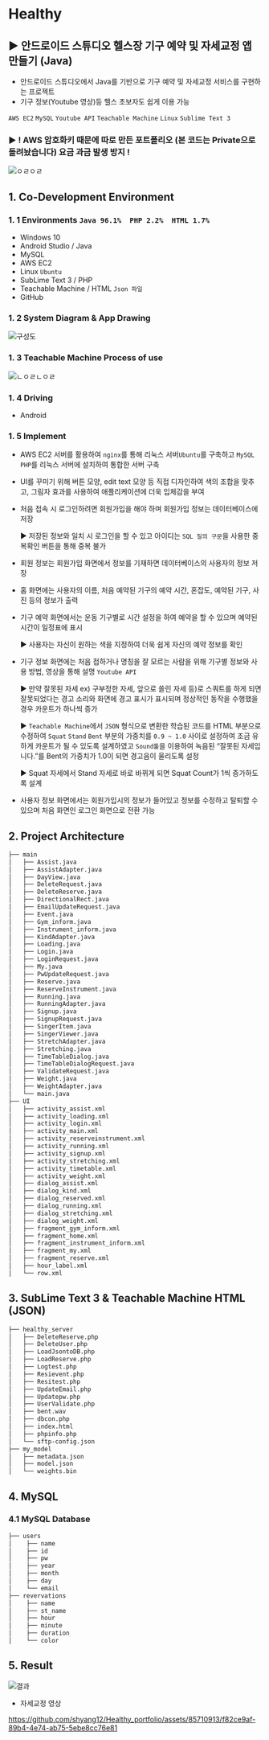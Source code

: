 # Healthy
## ▶ 안드로이드 스튜디오 헬스장 기구 예약 및 자세교정 앱 만들기 (Java)
 
 - 안드로이드 스튜디오에서 Java를 기반으로 기구 예약 및 자세교정 서비스를 구현하는 프로젝트
 - 기구 정보(Youtube 영상)등 헬스 초보자도 쉽게 이용 가능

`AWS EC2` `MySQL` `Youtube API` `Teachable Machine` `Linux` `Sublime Text 3`

### ▶ ! AWS 암호화키 때문에 따로 만든 포트폴리오 (본 코드는 Private으로 돌려놨습니다) 요금 과금 발생 방지 !

![ㅇㄹㅇㄹ](https://github.com/shyang12/Healthy_portfolio/assets/85710913/25848d04-8d43-4b8d-a54f-2ad69b21f9cc)


## 1. Co-Development Environment   
### 1. 1 Environments `Java 96.1%  PHP 2.2%  HTML 1.7%`
- Windows 10
- Android Studio / Java
- MySQL
- AWS EC2
- Linux `Ubuntu`
- SubLime Text 3 / PHP
- Teachable Machine / HTML `Json 파일`
- GitHub

### 1. 2 System Diagram & App Drawing

![구성도](https://github.com/shyang12/Healthy_portfolio/assets/85710913/bc9a41f8-c782-4860-b747-a01bae3a94a2)


### 1. 3 Teachable Machine Process of use

![ㄴㅇㄹㄴㅇㄹ](https://github.com/shyang12/Healthy_portfolio/assets/85710913/11051066-3f9e-4148-8229-fcc57c6a8588)


### 1. 4 Driving
- Android

### 1. 5 Implement
- AWS EC2 서버를 활용하여 `nginx`를 통해 리눅스 서버`Ubuntu`를 구축하고 `MySQL` `PHP`를 리눅스 서버에 설치하여 통합한 서버 구축
- UI를 꾸미기 위해 버튼 모양, edit text 모양 등 직접 디자인하여 색의 조합을 맞추고, 그림자 효과를 사용하여 애플리케이션에 더욱 입체감을 부여
- 처음 접속 시 로그인하려면 회원가입을 해야 하며 회원가입 정보는 데이터베이스에 저장

  ▶ 저장된 정보와 일치 시 로그인을 할 수 있고 아이디는 `SQL 질의 구문`을 사용한 중복확인 버튼을 통해 중복 불가
- 회원 정보는 회원가입 화면에서 정보를 기재하면 데이터베이스의 사용자의 정보 저장
- 홈 화면에는 사용자의 이름, 처음 예약된 기구의 예약 시간, 혼잡도, 예약된 기구, 사진 등의 정보가 출력
- 기구 예약 화면에서는 운동 기구별로 시간 설정을 하여 예약을 할 수 있으며 예약된 시간이 일정표에 표시

  ▶ 사용자는 자신이 원하는 색을 지정하여 더욱 쉽게 자신의 예약 정보를 확인
- 기구 정보 화면에는 처음 접하거나 명칭을 잘 모르는 사람을 위해 기구별 정보와 사용 방법, 영상을 통해 설명 `Youtube API`

  ▶ 만약 잘못된 자세 ex) 구부정한 자세, 앞으로 쏠린 자세 등)로 스쿼트를 하게 되면 잘못되었다는 경고 소리와 화면에 경고 표시가 표시되며
     정상적인 동작을 수행했을 경우 카운트가 하나씩 증가

  ▶ `Teachable Machine`에서 `JSON` 형식으로 변환한 학습된 코드를 HTML 부분으로 수정하여 `Squat` `Stand` `Bent` 부분의 가중치를 `0.9 ~ 1.0`
     사이로 설정하여 조금 유하게 카운트가 될 수 있도록 설계하였고 `Sound툴`을 이용하여 녹음된 “잘못된 자세입니다.”를 Bent의 가중치가
     1.0이 되면 경고음이 울리도록 설정

  ▶ Squat 자세에서 Stand 자세로 바로 바뀌게 되면 Squat Count가 1씩 증가하도록 설계
- 사용자 정보 화면에서는 회원가입시의 정보가 들어있고 정보를 수정하고 탈퇴할 수 있으며 처음 화면인 로그인 화면으로 전환 가능

## 2. Project Architecture   
```bash
├── main
│   ├── Assist.java
│   ├── AssistAdapter.java
│   ├── DayView.java
│   ├── DeleteRequest.java
│   ├── DeleteReserve.java
│   ├── DirectionalRect.java
│   ├── EmailUpdateRequest.java
│   ├── Event.java
│   ├── Gym_inform.java
│   ├── Instrument_inform.java
│   ├── KindAdapter.java
│   ├── Loading.java
│   ├── Login.java
│   ├── LoginRequest.java
│   ├── My.java
│   ├── PwUpdateRequest.java
│   ├── Reserve.java
│   ├── ReserveInstrument.java
│   ├── Running.java
│   ├── RunningAdapter.java
│   ├── Signup.java
│   ├── SignupRequest.java
│   ├── SingerItem.java
│   ├── SingerViewer.java
│   ├── StretchAdapter.java
│   ├── Stretching.java
│   ├── TimeTableDialog.java
│   ├── TimeTableDialogRequest.java
│   ├── ValidateRequest.java
│   ├── Weight.java
│   ├── WeightAdapter.java
│   └── main.java
├── UI
│   ├── activity_assist.xml
│   ├── activity_loading.xml
│   ├── activity_login.xml
│   ├── activity_main.xml
│   ├── activity_reserveinstrument.xml
│   ├── activity_running.xml
│   ├── activity_signup.xml
│   ├── activity_stretching.xml
│   ├── activity_timetable.xml
│   ├── activity_weight.xml
│   ├── dialog_assist.xml
│   ├── dialog_kind.xml
│   ├── dialog_reserved.xml
│   ├── dialog_running.xml
│   ├── dialog_stretching.xml
│   ├── dialog_weight.xml
│   ├── fragment_gym_inform.xml
│   ├── fragment_home.xml
│   ├── fragment_instrument_inform.xml
│   ├── fragment_my.xml
│   ├── fragment_reserve.xml
│   ├── hour_label.xml
│   └── row.xml
```

## 3. SubLime Text 3 & Teachable Machine HTML (JSON)
```bash
├── healthy_server
│   ├── DeleteReserve.php
│   ├── DeleteUser.php
│   ├── LoadJsontoDB.php
│   ├── LoadReserve.php
│   ├── Logtest.php
│   ├── Resievent.php
│   ├── Resitest.php
│   ├── UpdateEmail.php
│   ├── Updatepw.php
│   ├── UserValidate.php
│   ├── bent.wav
│   ├── dbcon.php
│   ├── index.html
│   ├── phpinfo.php
│   └── sftp-config.json
├── my_model
│   ├── metadata.json
│   ├── model.json
│   └── weights.bin
```

## 4. MySQL   
### 4.1 MySQL Database
```bash
├── users
│    ├── name
│    ├── id
│    ├── pw
│    ├── year
│    ├── month
│    ├── day
│    └── email
├── revervations
│    ├── name
│    ├── st_name
│    ├── hour
│    ├── minute
│    ├── duration
│    └── color
```

## 5. Result

![결과](https://github.com/shyang12/Healthy_portfolio/assets/85710913/19d9bc24-66be-4e5e-866a-48dd6d5610d5)

- 자세교정 영상

https://github.com/shyang12/Healthy_portfolio/assets/85710913/f82ce9af-89b4-4e74-ab75-5ebe8cc76e81

  
